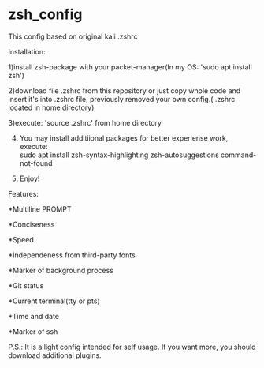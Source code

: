 # zsh_config

This config based on original kali .zshrc

Installation:

 1)install zsh-package with your packet-manager(In my OS: 'sudo apt install zsh')
 
 2)download file .zshrc from this repository or just copy whole code and insert it's into .zshrc file, previously removed your own config.( .zshrc located in home directory)
 
 3)execute: 'source .zshrc' from home directory
 
 4) You may install additiional packages for better experiense work, execute:        
 sudo apt install zsh-syntax-highlighting zsh-autosuggestions command-not-found
   
 5) Enjoy!
 
Features:

  *Multiline PROMPT
  
  *Conciseness
  
  *Speed
  
  *Independeness from third-party fonts
  
  *Marker of background process
  
  *Git status
  
  *Current terminal(tty or pts)
  
  *Time and date
  
  *Marker of ssh

P.S.: It is a light config intended for self usage. If you want more, you should download additional plugins.
